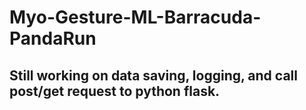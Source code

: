 # Myo-Gesture-ML-Barracuda-PandaRun

## Still working on data saving, logging, and call post/get request to python flask.
 
